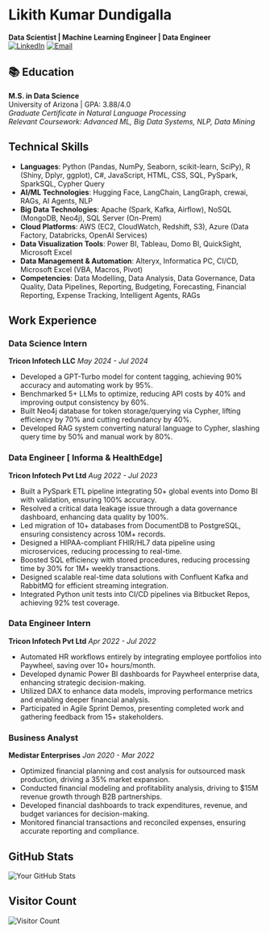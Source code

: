 # Likith Kumar Dundigalla  
**Data Scientist | Machine Learning Engineer | Data Engineer**  
[![LinkedIn](https://img.shields.io/badge/LinkedIn-Connect-blue)](https://linkedin.com/in/likithkumard04)
[![Email](https://img.shields.io/badge/Email-Contact%20Me-red)](mailto:likithkumard@arizona.edu)
## 📚 Education
**M.S. in Data Science**  
University of Arizona | GPA: 3.88/4.0  
*Graduate Certificate in Natural Language Processing*  
*Relevant Coursework: Advanced ML, Big Data Systems, NLP, Data Mining*



## Technical Skills

- **Languages**: Python (Pandas, NumPy, Seaborn, scikit-learn, SciPy), R (Shiny, Dplyr, ggplot), C#, JavaScript, HTML, CSS, SQL, PySpark, SparkSQL, Cypher Query
- **AI/ML Technologies**: Hugging Face, LangChain, LangGraph, crewai, RAGs, AI Agents, NLP
- **Big Data Technologies**: Apache (Spark, Kafka, Airflow), NoSQL (MongoDB, Neo4j), SQL Server (On-Prem)
- **Cloud Platforms**: AWS (EC2, CloudWatch, Redshift, S3), Azure (Data Factory, Databricks, OpenAI Services)
- **Data Visualization Tools**: Power BI, Tableau, Domo BI, QuickSight, Microsoft Excel
- **Data Management & Automation**: Alteryx, Informatica PC, CI/CD, Microsoft Excel (VBA, Macros, Pivot)
- **Competencies**: Data Modelling, Data Analysis, Data Governance, Data Quality, Data Pipelines, Reporting, Budgeting, Forecasting, Financial Reporting, Expense Tracking, Intelligent Agents, RAGs

## Work Experience

### Data Science Intern
**Tricon Infotech LLC**
*May 2024 - Jul 2024*
- Developed a GPT-Turbo model for content tagging, achieving 90% accuracy and automating work by 95%.
- Benchmarked 5+ LLMs to optimize, reducing API costs by 40% and improving output consistency by 60%.
- Built Neo4j database for token storage/querying via Cypher, lifting efficiency by 70% and cutting redundancy by 40%.
- Developed RAG system converting natural language to Cypher, slashing query time by 50% and manual work by 80%.

### Data Engineer [ Informa & HealthEdge]
**Tricon Infotech Pvt Ltd**
*Aug 2022 - Jul 2023*
- Built a PySpark ETL pipeline integrating 50+ global events into Domo BI with validation, ensuring 100% accuracy.
- Resolved a critical data leakage issue through a data governance dashboard, enhancing data quality by 100%.
- Led migration of 10+ databases from DocumentDB to PostgreSQL, ensuring consistency across 10M+ records.
- Designed a HIPAA-compliant FHIR/HL7 data pipeline using microservices, reducing processing to real-time.
- Boosted SQL efficiency with stored procedures, reducing processing time by 30% for 1M+ weekly transactions.
- Designed scalable real-time data solutions with Confluent Kafka and RabbitMQ for efficient streaming integration.
- Integrated Python unit tests into CI/CD pipelines via Bitbucket Repos, achieving 92% test coverage.

### Data Engineer Intern
**Tricon Infotech Pvt Ltd**
*Apr 2022 - Jul 2022*
- Automated HR workflows entirely by integrating employee portfolios into Paywheel, saving over 10+ hours/month.
- Developed dynamic Power BI dashboards for Paywheel enterprise data, enhancing strategic decision-making.
- Utilized DAX to enhance data models, improving performance metrics and enabling deeper financial analysis.
- Participated in Agile Sprint Demos, presenting completed work and gathering feedback from 15+ stakeholders.

### Business Analyst
**Medistar Enterprises**
*Jan 2020 - Mar 2022*
- Optimized financial planning and cost analysis for outsourced mask production, driving a 35% market expansion.
- Conducted financial modeling and profitability analysis, driving to $15M revenue growth through B2B partnerships.
- Developed financial dashboards to track expenditures, revenue, and budget variances for decision-making.
- Monitored financial transactions and reconciled expenses, ensuring accurate reporting and compliance.


## GitHub Stats

![Your GitHub Stats](https://github-readme-stats.vercel.app/api?username=LikithKumarDundigalla&show_icons=true)

## Visitor Count

![Visitor Count](https://komarev.com/ghpvc/?username=LikithKumarDundigalla&label=PROFILE+VIEWS)

